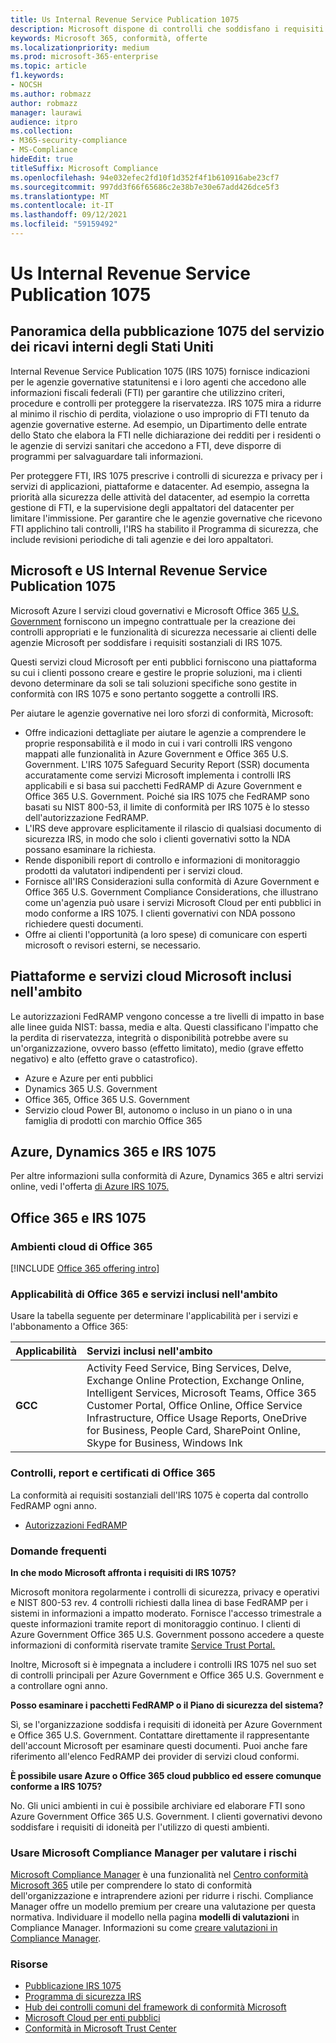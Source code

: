 ```yaml
---
title: Us Internal Revenue Service Publication 1075
description: Microsoft dispone di controlli che soddisfano i requisiti della pubblicazione 1075 del servizio dei ricavi interni degli Stati Uniti.
keywords: Microsoft 365, conformità, offerte
ms.localizationpriority: medium
ms.prod: microsoft-365-enterprise
ms.topic: article
f1.keywords:
- NOCSH
ms.author: robmazz
author: robmazz
manager: laurawi
audience: itpro
ms.collection:
- M365-security-compliance
- MS-Compliance
hideEdit: true
titleSuffix: Microsoft Compliance
ms.openlocfilehash: 94e032efec2fd10f1d352f4f1b610916abe23cf7
ms.sourcegitcommit: 997dd3f66f65686c2e38b7e30e67add426dce5f3
ms.translationtype: MT
ms.contentlocale: it-IT
ms.lasthandoff: 09/12/2021
ms.locfileid: "59159492"
---
```

# <a name="us-internal-revenue-service-publication-1075"></a>Us Internal Revenue Service Publication 1075

## <a name="us-internal-revenue-service-publication-1075-overview"></a>Panoramica della pubblicazione 1075 del servizio dei ricavi interni degli Stati Uniti

Internal Revenue Service Publication 1075 (IRS 1075) fornisce indicazioni per le agenzie governative statunitensi e i loro agenti che accedono alle informazioni fiscali federali (FTI) per garantire che utilizzino criteri, procedure e controlli per proteggere la riservatezza. IRS 1075 mira a ridurre al minimo il rischio di perdita, violazione o uso improprio di FTI tenuto da agenzie governative esterne. Ad esempio, un Dipartimento delle entrate dello Stato che elabora la FTI nelle dichiarazione dei redditi per i residenti o le agenzie di servizi sanitari che accedono a FTI, deve disporre di programmi per salvaguardare tali informazioni.  
  
Per proteggere FTI, IRS 1075 prescrive i controlli di sicurezza e privacy per i servizi di applicazioni, piattaforme e datacenter. Ad esempio, assegna la priorità alla sicurezza delle attività del datacenter, ad esempio la corretta gestione di FTI, e la supervisione degli appaltatori del datacenter per limitare l'immissione. Per garantire che le agenzie governative che ricevono FTI applichino tali controlli, l'IRS ha stabilito il Programma di sicurezza, che include revisioni periodiche di tali agenzie e dei loro appaltatori.

## <a name="microsoft-and-us-internal-revenue-service-publication-1075"></a>Microsoft e US Internal Revenue Service Publication 1075

Microsoft Azure I servizi cloud governativi e Microsoft Office 365 [U.S. Government](https://products.office.com/government/office-365-web-services-for-government) forniscono un impegno contrattuale per la creazione dei controlli appropriati e le funzionalità di sicurezza necessarie ai clienti delle agenzie Microsoft per soddisfare i requisiti sostanziali di IRS 1075.  
  
Questi servizi cloud Microsoft per enti pubblici forniscono una piattaforma su cui i clienti possono creare e gestire le proprie soluzioni, ma i clienti devono determinare da soli se tali soluzioni specifiche sono gestite in conformità con IRS 1075 e sono pertanto soggette a controlli IRS.  
  
Per aiutare le agenzie governative nei loro sforzi di conformità, Microsoft:

- Offre indicazioni dettagliate per aiutare le agenzie a comprendere le proprie responsabilità e il modo in cui i vari controlli IRS vengono mappati alle funzionalità in Azure Government e Office 365 U.S. Government. L'IRS 1075 Safeguard Security Report (SSR) documenta accuratamente come servizi Microsoft implementa i controlli IRS applicabili e si basa sui pacchetti FedRAMP di Azure Government e Office 365 U.S. Government. Poiché sia IRS 1075 che FedRAMP sono basati su NIST 800-53, il limite di conformità per IRS 1075 è lo stesso dell'autorizzazione FedRAMP.
- L'IRS deve approvare esplicitamente il rilascio di qualsiasi documento di sicurezza IRS, in modo che solo i clienti governativi sotto la NDA possano esaminare la richiesta.
- Rende disponibili report di controllo e informazioni di monitoraggio prodotti da valutatori indipendenti per i servizi cloud.
- Fornisce all'IRS Considerazioni sulla conformità di Azure Government e Office 365 U.S. Government Compliance Considerations, che illustrano come un'agenzia può usare i servizi Microsoft Cloud per enti pubblici in modo conforme a IRS 1075. I clienti governativi con NDA possono richiedere questi documenti.
- Offre ai clienti l'opportunità (a loro spese) di comunicare con esperti microsoft o revisori esterni, se necessario.

## <a name="microsoft-in-scope-cloud-platforms--services"></a>Piattaforme e servizi cloud Microsoft inclusi nell'ambito

Le autorizzazioni FedRAMP vengono concesse a tre livelli di impatto in base alle linee guida NIST: bassa, media e alta. Questi classificano l'impatto che la perdita di riservatezza, integrità o disponibilità potrebbe avere su un'organizzazione, ovvero basso (effetto limitato), medio (grave effetto negativo) e alto (effetto grave o catastrofico).

- Azure e Azure per enti pubblici
- Dynamics 365 U.S. Government
- Office 365, Office 365 U.S. Government
- Servizio cloud Power BI, autonomo o incluso in un piano o in una famiglia di prodotti con marchio Office 365

## <a name="azure-dynamics-365-and-irs-1075"></a>Azure, Dynamics 365 e IRS 1075

Per altre informazioni sulla conformità di Azure, Dynamics 365 e altri servizi online, vedi l'offerta [di Azure IRS 1075.](/azure/compliance/offerings/offering-irs-1075)

## <a name="office-365-and-irs-1075"></a>Office 365 e IRS 1075

### <a name="office-365-cloud-environments"></a>Ambienti cloud di Office 365

[!INCLUDE [Office 365 offering intro](../includes/o365-offering-introduction.md)]

### <a name="office-365-applicability-and-in-scope-services"></a>Applicabilità di Office 365 e servizi inclusi nell'ambito

Usare la tabella seguente per determinare l'applicabilità per i servizi e l'abbonamento a Office 365:

| **Applicabilità** | **Servizi inclusi nell'ambito** |
|:------------------|:----------------------|
| **GCC** | Activity Feed Service, Bing Services, Delve, Exchange Online Protection, Exchange Online, Intelligent Services, Microsoft Teams, Office 365 Customer Portal, Office Online, Office Service Infrastructure, Office Usage Reports, OneDrive for Business, People Card, SharePoint Online, Skype for Business, Windows Ink |

### <a name="office-365-audits-reports-and-certificates"></a>Controlli, report e certificati di Office 365

La conformità ai requisiti sostanziali dell'IRS 1075 è coperta dal controllo FedRAMP ogni anno.

- [Autorizzazioni FedRAMP](https://marketplace.fedramp.gov/#/product/azure-government?sort=productName&productNameSearch=azure)

### <a name="frequently-asked-questions"></a>Domande frequenti

**In che modo Microsoft affronta i requisiti di IRS 1075?**

Microsoft monitora regolarmente i controlli di sicurezza, privacy e operativi e NIST 800-53 rev. 4 controlli richiesti dalla linea di base FedRAMP per i sistemi in informazioni a impatto moderato. Fornisce l'accesso trimestrale a queste informazioni tramite report di monitoraggio continuo. I clienti di Azure Government Office 365 U.S. Government possono accedere a queste informazioni di conformità riservate tramite [Service Trust Portal.](https://aka.ms/stphelp)

Inoltre, Microsoft si è impegnata a includere i controlli IRS 1075 nel suo set di controlli principali per Azure Government e Office 365 U.S. Government e a controllare ogni anno.

**Posso esaminare i pacchetti FedRAMP o il Piano di sicurezza del sistema?**

Sì, se l'organizzazione soddisfa i requisiti di idoneità per Azure Government e Office 365 U.S. Government. Contattare direttamente il rappresentante dell'account Microsoft per esaminare questi documenti. Puoi anche fare riferimento all'elenco FedRAMP dei provider di servizi cloud conformi.

**È possibile usare Azure o Office 365 cloud pubblico ed essere comunque conforme a IRS 1075?**

No. Gli unici ambienti in cui è possibile archiviare ed elaborare FTI sono Azure Government Office 365 U.S. Government. I clienti governativi devono soddisfare i requisiti di idoneità per l'utilizzo di questi ambienti.

### <a name="use-microsoft-compliance-manager-to-assess-your-risk"></a>Usare Microsoft Compliance Manager per valutare i rischi

[Microsoft Compliance Manager](/microsoft-365/compliance/compliance-manager) è una funzionalità nel [Centro conformità Microsoft 365](/microsoft-365/compliance/microsoft-365-compliance-center) utile per comprendere lo stato di conformità dell'organizzazione e intraprendere azioni per ridurre i rischi. Compliance Manager offre un modello premium per creare una valutazione per questa normativa. Individuare il modello nella pagina **modelli di valutazioni** in Compliance Manager. Informazioni su come [creare valutazioni in Compliance Manager](/microsoft-365/compliance/compliance-manager-assessments).

### <a name="resources"></a>Risorse

- [Pubblicazione IRS 1075](https://www.irs.gov/pub/irs-pdf/p1075.pdf)
- [Programma di sicurezza IRS](https://www.irs.gov/uac/Safeguards-Program)
- [Hub dei controlli comuni del framework di conformità Microsoft](https://www.microsoft.com/trust-center/compliance/compliance-overview)
- [Microsoft Cloud per enti pubblici](https://azure.microsoft.com/global-infrastructure/government/)
- [Conformità in Microsoft Trust Center](https://www.microsoft.com/trust-center/compliance/compliance-overview)
